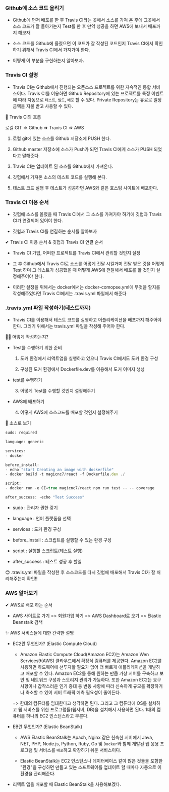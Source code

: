 ### Github에 소스 코드 올리기

-   Github에 먼저 배포를 한 후 Travis CI라는 곳에서 소스를 가져 온 후에 그곳에서 소스 코드가 잘 돌아가는지 Test를 한 후 만약 성공을 하면 AWS에 보내서 배포까지 해보자

-   소스 코드를 Github에 올렸으면 이 코드가 잘 작성된 코드인지 Travis CI에서 확인하기 위해서 Travis CI에서 가져가야 한다.

-   어떻게 이 부분을 구현하는지 알아보자.

### Travis CI 설명

-   Travis CI는 Github에서 진행되는 오픈소스 프로젝트를 위한 지속적인 통합 서비스이다. Travis CI를 이용하면 Github Repository에 있는 프로젝트를 특정 이벤트에 따라 자동으로 `테스트`, `빌드`, `배포` 할 수 있다. Private Repository는 유료로 일정 금액을 지불 받고 사용할 수 있다.

📌 Travis CI의 흐름

로컬 GIT => Github => Travis CI => AWS

1.  로컬 git에 있는 소스를 Github 저장소에 PUSH 한다.

2.  Github master 저장소에 소스가 Push가 되면 Travis CI에게 소스가 PUSH 되었다고 말해준다.

3.  Travis CI는 업데이트 된 소스를 Github에서 가져온다.

4.  깃헙에서 가져온 소스의 테스트 코드를 실행해 본다.

5. 테스트 코드 실행 후 테스트가 성공하면 AWS와 같은 호스팅 사이트에 배포한다.

### Travis CI 이용 순서

-   깃헙에 소스를 올렸을 때 Travis CI에서 그 소스를 가져가야 하기에 깃헙과 Travis CI가 연결되어 있어야 한다. 

-   깃헙과 Travis CI를 연결하는 순서를 알아보자

✔ Travis CI 이용 순서 & 깃헙과 Travis CI 연결 순서


- Travis CI 가입, 어떠한 프로젝트를 Travis CI에서 관리할 것인지 설정

- 그 후 Github에서 Travis CI로 소스를 어떻게 전달 시킬거며 전달 받은 것을 어떻게 Test 하며 그 테스트가 성공했을 때 어떻게 AWS에 전달해서 배포를 할 것인지 설정해주어야 한다.

-   이러한 설정을 위해서는 docker에서는 docker-comopse.yml에 무엇을 할지를 작성해주었다면 Travis CI에서는 .travis.yml 파일에서 해준다

### .travis.yml 파일 작성하기(테스트까지)

-   Travis CI를 이용해서 테스트 코드를 실행하고 어플리케이션을 배포까지 해주어야한다. 그러기 위해서는 travis.yml 파일을 작성해 주어야 한다.

🙋‍♀️ 어떻게 작성하는지?

-   Test를 수행하기 위한 준비

    1.  도커 환경에서 리액트앱을 실행하고 있으니 Travis CI에서도 도커 환경 구성

    2.  구성된 도커 환경에서 Dockerfile.dev를 이용해서 도커 이미지 생성

-   test를 수행하기

       3.   어떻게 Test를 수행할 것인지 설정해주기

-   AWS에 배포하기

    4.  어떻게 AWS에 소스코드를 배포할 것인지 설정해주기

  👀 소스로 보기

  ```js
  sudo: required

language: generic

services:
  - docker

before_install:
  - echo "start Creating an image with dockerfile"
  - docker build -t magicnc7/react -f Dockerfile.dev ./

script:
  - docker run -e CI=true magicnc7/react npm run test -- -- coverage

after_success: -echo "Test Success"
  ```

-   sudo : 관리자 권한 갖기

-   language : 언어 플랫폼을 선택

-   services : 도커 환경 구성

-  before_install : 스크립트를 실행할 수 있는 환경 구성

-   script : 실행할 스크립트(테스트 실행)

-   after_success : 테스트 성공 후 할일

  
😊 .travis.yml 파일을 작성한 후 소스코드를 다시 깃헙에 배포해서 Travis CI가 잘 처리해주는지 확인!!


### AWS 알아보기

✔ AWS로 배포 하는 순서

-   AWS 사이트로 가기 => 회원가입 하기 => AWS Dashboard로 오기 => Elastic Beanstalk 검색 

  
✨ AWS 서비스들에 대한 간략한 설명

-   EC2란 무엇인가? (Elastic Compute Cloud)

    -   Amazon Elastic Compute Cloud(Amazon EC2)는 Amazon Wen Services9(AWS) 클라우드에서 확장식 컴퓨터를 제공한다. Amazon EC2를 사용하면 하드웨어에 선투자할 필요가 없어 더 빠르게 애플리케이션을 개발하고 배포할 수 있다. Amazon EC2를 통해 원하는 만큼 가상 서버를 구축하고 보안 및 네트워크 구성과 스토리지 관리가 가능하다. 또한  Amazon EC2는 요구 사항이나 갑작스러운 인기 증대 등 변동 사항에 따라 신속하게 규모를 확장하거나 축소할 수 있어 서버 트래픽 예측 필요성이 줄어든다.

    => 한대의 컴퓨터를 임대한다고 생각하면 된다.
    그리고 그 컴퓨터에 OS를 설치하고 웹 서비스를 위한 프로그램들(웹서버, DB)을 설치해서 사용하면 된다. 1대의 컴퓨터를 하나의 EC2 인스턴스라고 부른다.

-   EB란 무엇인가? (Elastic BeanStalk)
    
    - AWS Elastic BeanStalk는 Apach, Nginx 같은 친숙한 서버에서 Java, NET, PHP, Node.js, Python, Ruby, Go 및 `Docker`와 함께 개발된 웹 응용 프로그램 및 서비스를 `배포`하고 확장하기 쉬운 서비스이다.
    
    -    Elastic BeanStalk는 EC2 인스턴스나 데이터베이스 같이 많은 것들을 포함한 "환경"을 구성하면 만들고 있는 소프트웨어를 업데이트 할 때마다 자동으로 이 환경을 관리해준다.

-   리액트 앱을 배포할 때 Elastic BeanStalk을 사용해보겠다.
